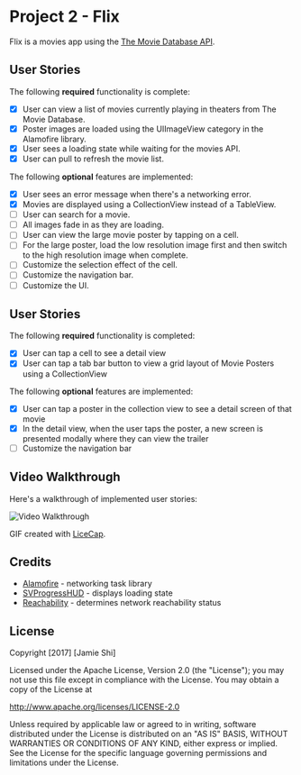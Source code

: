 # Project 2 - Flix

Flix is a movies app using the [The Movie Database API](http://docs.themoviedb.apiary.io/#).


## User Stories

The following **required** functionality is complete:

- [x] User can view a list of movies currently playing in theaters from The Movie Database.
- [x] Poster images are loaded using the UIImageView category in the Alamofire library.
- [x] User sees a loading state while waiting for the movies API.
- [x] User can pull to refresh the movie list.

The following **optional** features are implemented:

- [x] User sees an error message when there's a networking error.
- [x] Movies are displayed using a CollectionView instead of a TableView.
- [ ] User can search for a movie.
- [ ] All images fade in as they are loading.
- [ ] User can view the large movie poster by tapping on a cell.
- [ ] For the large poster, load the low resolution image first and then switch to the high resolution image when complete.
- [ ] Customize the selection effect of the cell.
- [ ] Customize the navigation bar.
- [ ] Customize the UI.

## User Stories

The following **required** functionality is completed:

- [x] User can tap a cell to see a detail view
- [x] User can tap a tab bar button to view a grid layout of Movie Posters using a CollectionView

The following **optional** features are implemented:

- [x] User can tap a poster in the collection view to see a detail screen of that movie
- [x] In the detail view, when the user taps the poster, a new screen is presented modally where they can view the trailer
- [ ] Customize the navigation bar

## Video Walkthrough

Here's a walkthrough of implemented user stories:

<img src='https://i.imgur.com/sZyQguE.gif' title='Video Walkthrough' width='' alt='Video Walkthrough' />

GIF created with [LiceCap](http://www.cockos.com/licecap/).

## Credits

- [Alamofire](https://github.com/Alamofire/Alamofire) - networking task library
- [SVProgressHUD](https://github.com/SVProgressHUD/SVProgressHUD) - displays loading state
- [Reachability](https://github.com/ashleymills/Reachability.swift) - determines network reachability status

## License

Copyright [2017] [Jamie Shi]

Licensed under the Apache License, Version 2.0 (the "License");
you may not use this file except in compliance with the License.
You may obtain a copy of the License at

http://www.apache.org/licenses/LICENSE-2.0

Unless required by applicable law or agreed to in writing, software
distributed under the License is distributed on an "AS IS" BASIS,
WITHOUT WARRANTIES OR CONDITIONS OF ANY KIND, either express or implied.
See the License for the specific language governing permissions and
limitations under the License.
